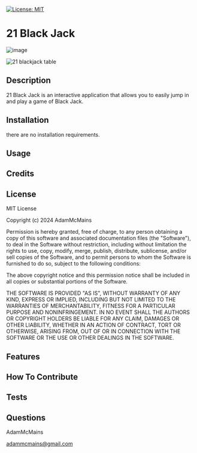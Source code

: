 [![License: MIT](https://img.shields.io/badge/License-MIT-yellow.svg)](https://opensource.org/licenses/MIT)
# 21 Black Jack

![image](https://github.com/AdamMcMains/21-Black-Jack/assets/148840663/5a1fbd02-aed8-4723-a733-7bf5af685757)

![21 blackjack table](https://github.com/AdamMcMains/21-Black-Jack/assets/148840663/8161c1f4-b61e-41db-a51e-93ec955a91bf)

## Description

21 Black Jack is an interactive application that allows you to easily jump in and play a game of Black Jack.

## Installation

there are no installation requirements. 

## Usage

## Credits

## License

MIT License

Copyright (c) 2024 AdamMcMains

Permission is hereby granted, free of charge, to any person obtaining a copy
of this software and associated documentation files (the "Software"), to deal
in the Software without restriction, including without limitation the rights
to use, copy, modify, merge, publish, distribute, sublicense, and/or sell
copies of the Software, and to permit persons to whom the Software is
furnished to do so, subject to the following conditions:

The above copyright notice and this permission notice shall be included in all
copies or substantial portions of the Software.

THE SOFTWARE IS PROVIDED "AS IS", WITHOUT WARRANTY OF ANY KIND, EXPRESS OR
IMPLIED, INCLUDING BUT NOT LIMITED TO THE WARRANTIES OF MERCHANTABILITY,
FITNESS FOR A PARTICULAR PURPOSE AND NONINFRINGEMENT. IN NO EVENT SHALL THE
AUTHORS OR COPYRIGHT HOLDERS BE LIABLE FOR ANY CLAIM, DAMAGES OR OTHER
LIABILITY, WHETHER IN AN ACTION OF CONTRACT, TORT OR OTHERWISE, ARISING FROM,
OUT OF OR IN CONNECTION WITH THE SOFTWARE OR THE USE OR OTHER DEALINGS IN THE
SOFTWARE.

## Features

## How To Contribute

## Tests

## Questions

AdamMcMains

adammcmains@gmail.com
